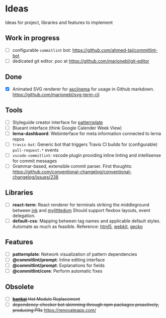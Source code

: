 # Ideas

Ideas for project, libraries and features to implement

## Work in progress
* [ ] configurable `commitlint` bot: https://github.com/ahmed-taj/commitlint-bot
* [ ] dedicated git editor. poc at https://github.com/marionebl/git-editor

## Done
* [x] Animated SVG renderer for [asciinema](https://github.com/asciinema/asciinema-player) for usage in Github markdown. https://github.com/marionebl/svg-term-cli

## Tools

* [ ] Styleguide creator interface for [patternplate](https://github.com/sinnerschrader/patternplate)
* [ ] Blueant interface (think Google Calender Week View)
* [ ] **lerna-dashbaord**: Webinterface for meta information connected to lerna repos
* [ ] `travis-bot`: Generic bot that triggers Travis CI builds for (configurable) `pull-request.*` events
* [ ] `vscode-commitlint`: vscode plugin providing inline linting and intellisense for commit messages
* [ ] Grammar-based, extensible commit parser. First thoughts: https://github.com/conventional-changelog/conventional-changelog/issues/238

## Libraries

* [ ] **react-term**: React renderer for terminals striking the middleground between [ink](https://github.com/vadimdemedes/ink) and [mylittledom](https://github.com/manaflair/mylittledom) Should support flexbox layouts, event delegation.
* [ ] **default-css**: Mapping between tag names and applicable default styles. Automate as much as feasible. Reference: [html5](https://www.w3.org/TR/html5/rendering.html#replaced-elements), [webkit](https://trac.webkit.org/browser/trunk/Source/WebCore/css/html.css), [gecko](https://dxr.mozilla.org/mozilla-central/source/layout/style/res/html.css)

## Features

* [ ] **patternplate**: Network visualization of pattern dependencies
* [ ] **@commitlint/prompt**: Inline editing interface
* [ ] **@commitlint/prompt**: Explanations for fields
* [ ] **@commitlint/core**: Perform automatic fixes

## Obsolete
* [ ] ~~[**bankai**](https://github.com/yoshuawuyts/bankai/issues/31) Hot Module Replacement~~
* [ ] ~~dependency-checker bot skimming through npm packages proactively, producing PRs~~ https://renovateapp.com/
